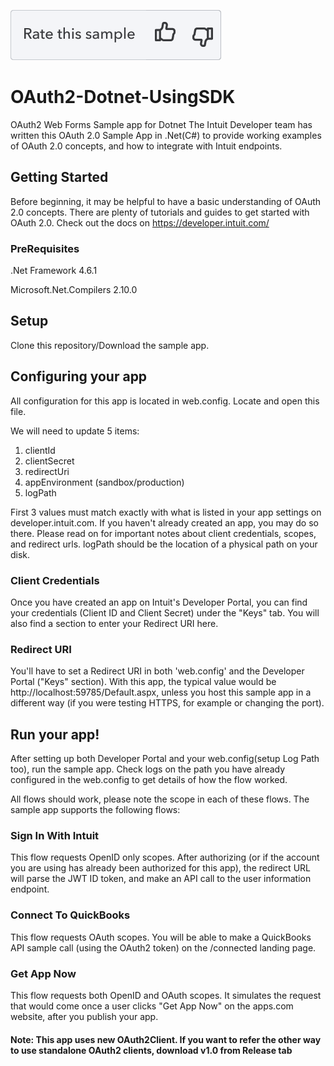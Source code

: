 [![Rate your Sample](./docs/res/Ratesample.png)][ss1][![Yes](./docs/res/Thumbup.png)][ss2][![No](./docs/res/Thumbdown.png)][ss3] 

# OAuth2-Dotnet-UsingSDK
OAuth2 Web Forms Sample app for Dotnet
The Intuit Developer team has written this OAuth 2.0 Sample App in .Net(C#) to provide working examples of OAuth 2.0 concepts, and how to integrate with Intuit endpoints.

## Getting Started

Before beginning, it may be helpful to have a basic understanding of OAuth 2.0 concepts. There are plenty of tutorials and guides to get started with OAuth 2.0. Check out the docs on https://developer.intuit.com/

### PreRequisites

.Net Framework 4.6.1

Microsoft.Net.Compilers 2.10.0

## Setup
Clone this repository/Download the sample app.

## Configuring your app

All configuration for this app is located in web.config. Locate and open this file.

We will need to update 5 items:

1. clientId
2. clientSecret
3. redirectUri
4. appEnvironment (sandbox/production)
5. logPath

First 3 values must match exactly with what is listed in your app settings on developer.intuit.com. If you haven't already created an app, you may do so there. Please read on for important notes about client credentials, scopes, and redirect urls.
logPath should be the location of a physical path on your disk.


### Client Credentials

Once you have created an app on Intuit's Developer Portal, you can find your credentials (Client ID and Client Secret) under the "Keys" tab. You will also find a section to enter your Redirect URI here.

### Redirect URI
You'll have to set a Redirect URI in both 'web.config' and the Developer Portal ("Keys" section). With this app, the typical value would be http://localhost:59785/Default.aspx, unless you host this sample app in a different way (if you were testing HTTPS, for example or changing the port).


## Run your app!

After setting up both Developer Portal and your web.config(setup Log Path too), run the sample app. Check logs on the path you have already configured in the web.config to get details of how the flow worked.

All flows should work, please note the scope in each of these flows. The sample app supports the following flows:

### Sign In With Intuit 
This flow requests OpenID only scopes. After authorizing (or if the account you are using has already been authorized for this app), the redirect URL will parse the JWT ID token, and make an API call to the user information endpoint.

### Connect To QuickBooks 
This flow requests OAuth scopes. You will be able to make a QuickBooks API sample call (using the OAuth2 token) on the /connected landing page.

### Get App Now 
This flow requests both OpenID and OAuth scopes. It simulates the request that would come once a user clicks "Get App Now" on the apps.com website, after you publish your app.

#### Note: This app uses new OAuth2Client. If you want to refer the other way to use standalone OAuth2 clients, download v1.0 from Release tab

[ss1]: #
[ss2]: https://customersurveys.intuit.com/jfe/form/SV_9LWgJBcyy3NAwHc?check=Yes&checkpoint=OAuth2-Dotnet_UsingSDK&pageUrl=github
[ss3]: https://customersurveys.intuit.com/jfe/form/SV_9LWgJBcyy3NAwHc?check=No&checkpoint=OAuth2-Dotnet_UsingSDK&pageUrl=github
